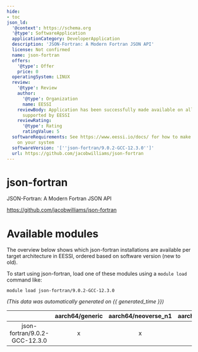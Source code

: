 ```yaml
---
hide:
- toc
json_ld:
  '@context': https://schema.org
  '@type': SoftwareApplication
  applicationCategory: DeveloperApplication
  description: 'JSON-Fortran: A Modern Fortran JSON API'
  license: Not confirmed
  name: json-fortran
  offers:
    '@type': Offer
    price: 0
  operatingSystem: LINUX
  review:
    '@type': Review
    author:
      '@type': Organization
      name: EESSI
    reviewBody: Application has been successfully made available on all architectures
      supported by EESSI
    reviewRating:
      '@type': Rating
      ratingValue: 5
  softwareRequirements: See https://www.eessi.io/docs/ for how to make EESSI available
    on your system
  softwareVersion: '[''json-fortran/9.0.2-GCC-12.3.0'']'
  url: https://github.com/jacobwilliams/json-fortran
---
```


json-fortran
============


JSON-Fortran: A Modern Fortran JSON API

https://github.com/jacobwilliams/json-fortran
# Available modules


The overview below shows which json-fortran installations are available per target architecture in EESSI, ordered based on software version (new to old).

To start using json-fortran, load one of these modules using a `module load` command like:

```shell
module load json-fortran/9.0.2-GCC-12.3.0
```

*(This data was automatically generated on {{ generated_time }})*

| |aarch64/generic|aarch64/neoverse_n1|aarch64/neoverse_v1|aarch64/nvidia/grace|x86_64/generic|x86_64/amd/zen2|x86_64/amd/zen3|x86_64/amd/zen4|x86_64/intel/cascadelake|x86_64/intel/haswell|x86_64/intel/icelake|x86_64/intel/sapphirerapids|x86_64/intel/skylake_avx512|
| :---: | :---: | :---: | :---: | :---: | :---: | :---: | :---: | :---: | :---: | :---: | :---: | :---: | :---: |
|json-fortran/9.0.2-GCC-12.3.0|x|x|x|x|x|x|x|x|x|x|x|x|x|
